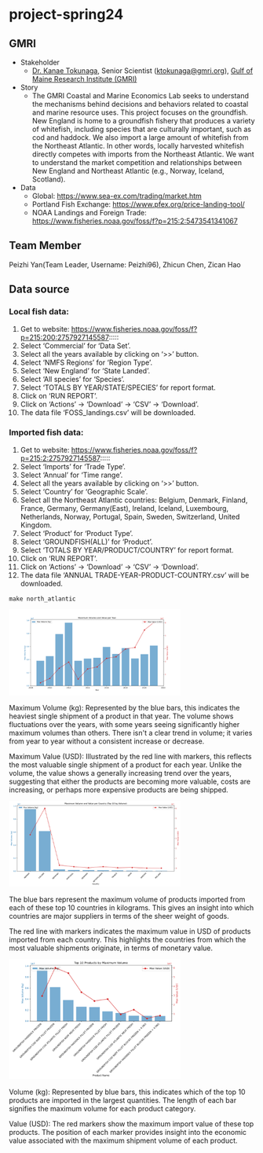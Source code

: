 # project-spring24
## GMRI

* Stakeholder
  * [Dr. Kanae Tokunaga](https://gmri.org/our-approach/staff/kanae-tokunaga/), Senior Scientist (ktokunaga@gmri.org),
  [Gulf of Maine Research Institute (GMRI)](http://gmri.org)
* Story
  * The GMRI Coastal and Marine Economics Lab seeks to understand the mechanisms behind
  decisions and behaviors related to coastal and marine resource uses. This project focuses on the groundfish.
  New England is home to a groundfish fishery that produces a variety of whitefish,
  including species that are culturally important, such as cod and haddock. 
  We also import a large amount of whitefish from the Northeast Atlantic. 
  In other words, locally harvested whitefish directly competes with imports from the Northeast Atlantic. 
  We want to understand the market competition and relationships between New England and Northeast Atlantic 
  (e.g., Norway, Iceland, Scotland). 
* Data
  * Global: https://www.sea-ex.com/trading/market.htm
  * Portland Fish Exchange: https://www.pfex.org/price-landing-tool/
  * NOAA Landings and Foreign Trade: https://www.fisheries.noaa.gov/foss/f?p=215:2:5473541341067


## Team Member
Peizhi Yan(Team Leader, Username: Peizhi96), Zhicun Chen, Zican Hao

## Data source

### Local fish data:
1.	Get to website: https://www.fisheries.noaa.gov/foss/f?p=215:200:2757927145587:::::
2.	Select ‘Commercial’ for ‘Data Set’.
3.	Select all the years available by clicking on ‘>>’ button.
4.	Select ‘NMFS Regions’ for ‘Region Type’.
5.	Select ‘New England’ for ‘State Landed’.
6.	Select ‘All species’ for ‘Species’.
7.	Select ‘TOTALS BY YEAR/STATE/SPECIES’ for report format.
8.	Click on ‘RUN REPORT’.
9.	Click on ‘Actions’ -> ‘Download’ -> ‘CSV’ -> ‘Download’.
10.	The data file ‘FOSS_landings.csv’ will be downloaded.

### Imported fish data:
1.	Get to website: https://www.fisheries.noaa.gov/foss/f?p=215:2:2757927145587:::::
2.	Select ‘Imports’ for ‘Trade Type’.
3.	Select ‘Annual’ for ‘Time range’.
4.	Select all the years available by clicking on ‘>>’ button.
5.	Select ‘Country’ for ‘Geographic Scale’.
6.	Select all the Northeast Atlantic countries: Belgium, Denmark, Finland, France, Germany, Germany(East), Ireland, Iceland, Luxembourg, Netherlands,  Norway, Portugal, Spain, Sweden, Switzerland, United Kingdom.
7.	Select ‘Product’ for ‘Product Type’.
8.	Select ‘GROUNDFISH(ALL)’ for ‘Product’.
9.	Select ‘TOTALS BY YEAR/PRODUCT/COUNTRY’ for report format.
10.	Click on ‘RUN REPORT’.
11.	Click on ‘Actions’ -> ‘Download’ -> ‘CSV’ -> ‘Download’.
12.	The data file ‘ANNUAL TRADE-YEAR-PRODUCT-COUNTRY.csv’ will be downloaded.

```
make north_atlantic
```
<img src="figs/F1.png" width=350>

Maximum Volume (kg): Represented by the blue bars, this indicates the heaviest single shipment of a product in that year. The volume shows fluctuations over the years, with some years seeing significantly higher maximum volumes than others. There isn't a clear trend in volume; it varies from year to year without a consistent increase or decrease.

Maximum Value (USD): Illustrated by the red line with markers, this reflects the most valuable single shipment of a product for each year. Unlike the volume, the value shows a generally increasing trend over the years, suggesting that either the products are becoming more valuable, costs are increasing, or perhaps more expensive products are being shipped.


<img src="figs/F2.png" width=350>

The blue bars represent the maximum volume of products imported from each of these top 10 countries in kilograms. This gives an insight into which countries are major suppliers in terms of the sheer weight of goods.

The red line with markers indicates the maximum value in USD of products imported from each country. This highlights the countries from which the most valuable shipments originate, in terms of monetary value.

<img src="figs/F3.png" width=350>

Volume (kg): Represented by blue bars, this indicates which of the top 10 products are imported in the largest quantities. The length of each bar signifies the maximum volume for each product category.

Value (USD): The red markers show the maximum import value of these top products. The position of each marker provides insight into the economic value associated with the maximum shipment volume of each product.